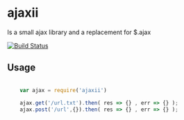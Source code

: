 ajaxii
=======

Is a small ajax library and a replacement for $.ajax

[![Build Status](https://travis-ci.org/wmira/ajaxii.svg?branch=master)](https://travis-ci.org/wmira/ajaxii)


## Usage

```javascript
    
    var ajax = require('ajaxii')
    
    ajax.get('/url.txt').then( res => {} , err => {} );
    ajax.post('/url',{}).then( res => {} , err => {} );
    
    
```
